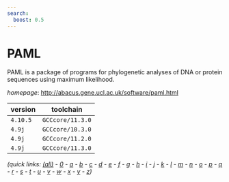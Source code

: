 ```yaml
---
search:
  boost: 0.5
---
```

# PAML

PAML is a package of programs for phylogenetic  analyses of DNA or protein sequences using maximum likelihood.

*homepage*: <http://abacus.gene.ucl.ac.uk/software/paml.html>

version | toolchain
--------|----------
``4.10.5`` | ``GCCcore/11.3.0``
``4.9j`` | ``GCCcore/10.3.0``
``4.9j`` | ``GCCcore/11.2.0``
``4.9j`` | ``GCCcore/11.3.0``


*(quick links: [(all)](../index.md) - [0](../0/index.md) - [a](../a/index.md) - [b](../b/index.md) - [c](../c/index.md) - [d](../d/index.md) - [e](../e/index.md) - [f](../f/index.md) - [g](../g/index.md) - [h](../h/index.md) - [i](../i/index.md) - [j](../j/index.md) - [k](../k/index.md) - [l](../l/index.md) - [m](../m/index.md) - [n](../n/index.md) - [o](../o/index.md) - [p](../p/index.md) - [q](../q/index.md) - [r](../r/index.md) - [s](../s/index.md) - [t](../t/index.md) - [u](../u/index.md) - [v](../v/index.md) - [w](../w/index.md) - [x](../x/index.md) - [y](../y/index.md) - [z](../z/index.md))*

